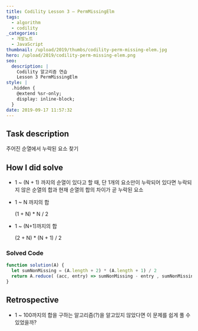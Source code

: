 ```yaml
---
title: Codility Lesson 3 — PermMissingElm
tags:
  - algorithm
  - codility
_categories:
  - 개발노트
  - JavaScript
thumbnail: /upload/2019/thumbs/codility-perm-missing-elem.jpg
hero: /upload/2019/codility-perm-missing-elem.png
seo:
  description: |
    Codility 알고리즘 연습
    Lesson 3 PermMissingElm
style: |
  .hidden {
    @extend %sr-only;
    display: inline-block;
  }
date: 2019-09-17 11:57:32
---
```




## Task description

주어진 순열에서 누락된 요소 찾기

## How I did solve

- 1 ~ (N + 1) 까지의 순열이 있다고 할 때, 단 1개의 요소만이 누락되어 있다면 누락되지 않은
  순열의 합과 현재 순열의 합의 차이가 곧 누락된 요소

- 1 ~ N 까지의 합

  (1 + N) * N / 2

- 1 ~ (N+1)까지의 합

  (2 + N) * (N + 1) / 2

### Solved Code

```javascript
function solution(A) {
  let sumNonMissing = (A.length + 2) * (A.length + 1) / 2
  return A.reduce( (acc, entry) => sumNonMissing - entry , sumNonMissing )
}
```

## Retrospective

- 1 ~ 100까지의 합을 구하는 알고리즘(?)을 알고있지 않았다면 이 문제를 쉽게 풀 수 있었을까?